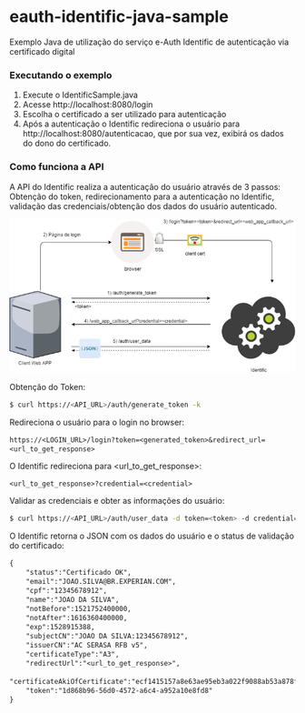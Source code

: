 # eauth-identific-java-sample
Exemplo Java de utilização do serviço e-Auth Identific de autenticação via certificado digital

### Executando o exemplo ###

1. Execute o IdentificSample.java
1. Acesse http://localhost:8080/login
1. Escolha o certificado a ser utilizado para autenticação
1. Após a autenticação o Identific redireciona o usuário para http://localhost:8080/autenticacao, que por sua vez, exibirá os dados do dono do certificado.

### Como funciona a API ###

A API do Identific realiza a autenticação do usuário através de 3 passos: Obtenção do token, redirecionamento para a autenticação no Identific, validação das credenciais/obtenção dos dados do usuário autenticado.

![alt text](docs/identific_api_flow.png)

Obtenção do Token:

```sh
$ curl https://<API_URL>/auth/generate_token -k
```

Redireciona o usuário para o login no browser:

```
https://<LOGIN_URL>/login?token=<generated_token>&redirect_url=<url_to_get_response>
```

O Identific redireciona para <url_to_get_response>:

```
<url_to_get_response>?credential=<credential>
```

Validar as credenciais e obter as informações do usuário:

```sh
$ curl https://<API_URL>/auth/user_data -d token=<token> -d credential=<credential> -k 
```

O Identific retorna o JSON com os dados do usuário e o status de validação do certificado:

```
{
	"status":"Certificado OK",
	"email":"JOAO.SILVA@BR.EXPERIAN.COM",
	"cpf":"12345678912",
	"name":"JOAO DA SILVA",
	"notBefore":1521752400000,
	"notAfter":1616360400000,
	"exp":1528915388,
	"subjectCN":"JOAO DA SILVA:12345678912",
	"issuerCN":"AC SERASA RFB v5",
	"certificateType":"A3",
	"redirectUrl":"<url_to_get_response>",
	"certificateAkiOfCertificate":"ecf1415157a8e63ae95eb3a022f9088ab53a878f",
	"token":"1d868b96-56d0-4572-a6c4-a952a10e8fd8"
}
```
